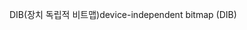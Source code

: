 <span data-ttu-id="b22ce-101">DIB(장치 독립적 비트맵)</span><span class="sxs-lookup"><span data-stu-id="b22ce-101">device-independent bitmap (DIB)</span></span>